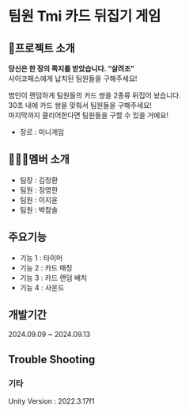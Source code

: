 # 팀원 Tmi 카드 뒤집기 게임

## 🎤프로젝트 소개
**당신은 한 장의 쪽지를 받았습니다. “살려조”<br>**
사이코패스에게 납치된 팀원들을 구해주세요!<br>

범인이 랜덤하게 팀원들의 카드 쌍을 2종류 뒤집어 놨습니다.<br>
30초 내에 카드 쌍을 맞춰서 팀원들을 구해주세요!<br>
마지막까지 클리어한다면 팀원들을 구할 수 있을 거에요!

* 장르 : 미니게임

## 👨‍👨‍👦멤버 소개
* 팀장 : 김정환
* 팀원 : 정영한
* 팀원 : 이지윤
* 팀원 : 박참솔

## 주요기능
- 기능 1 : 타이머
- 기능 2 : 카드 매칭
- 기능 3 : 카드 랜덤 배치
- 기능 4 : 사운드

## 개발기간
2024.09.09 ~ 2024.09.13

## Trouble Shooting

### 기타
Unity Version : 2022.3.17f1
